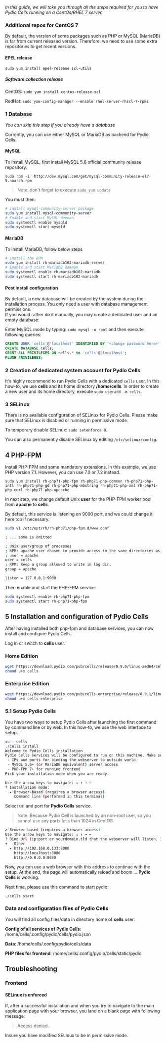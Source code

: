 _In this guide, we will take you through all the steps required for you to have Pydio Cells running on a CentOs/RHEL 7 server._

### Additional repos for CentOS 7

By default, the version of some packages such as PHP or MySQL (MariaDB) is far from current released version. Therefore, we need to use some extra repositories to get recent versions.

#### EPEL release

`sudo yum install epel-release scl-utils`

##### Software collection release

CentOS: `sudo yum install centos-release-scl`

RedHat: `sudo yum-config-manager --enable rhel-server-rhscl-7-rpms`

### 1 Database

*You can skip this step if you already have a database*

Currently, you can use either MySQL or MariaDB as backend for Pydio Cells.

#### MySQL

To install MySQL, first install MySQL 5.6 official community release repository.

`sudo rpm -i  http://dev.mysql.com/get/mysql-community-release-el7-5.noarch.rpm`

> Note: don't forget to execute `sudo yum update`

You must then:

```bash
# install mysql-community-server package
sudo yum install mysql-community-server
# Enable and start MySQL daemon
sudo systemctl enable mysqld
sudo systemctl start mysqld
```

#### MariaDB

To install MariaDB, follow below steps

```bash
# install the RPM
sudo yum install rh-mariadb102-mariadb-server
# Enable and start MariaDB daemon
sudo systemctl enable rh-mariadb102-mariadb
sudo systemctl start rh-mariadb102-mariadb
```

#### Post install configuration

By default, a new database will be created by the system during the installation process. You only need a user with database management permissions.  
If you would rather do it manually, you may create a dedicated user and an empty database:

Enter MySQL mode by typing: `sudo mysql -u root` and then execute following queries:

```SQL
CREATE USER 'cells'@'localhost' IDENTIFIED BY '<change password here>';
CREATE DATABASE cells;
GRANT ALL PRIVILEGES ON cells.* to 'cells'@'localhost';
FLUSH PRIVILEGES;
```

### 2 Creation of dedicated system account for Pydio Cells

It's highly recommend to run Pydio Cells with a dedicated `cells` user. In this how-to, we use **cells** and its home directory **/home/cells**.
In order to create a new user and its home directory, execute `sudo useradd -m cells`.

### 3 SELinux

There is no available configuration of SELinux for Pydio Cells. Please make sure that SELinux is disabled or running in permissive mode.

To temporary disable SELinux: `sudo setenforce 0`.

You can also permanently disable SELinux by editing `/etc/selinux/config`.

## 4 PHP-FPM

Install PHP-FPM and some mandatory extensions. In this example, we use PHP version 7.1. However, you can use 7.0 or 7.2 instead.

`sudo yum install rh-php71-php-fpm rh-php71-php-common rh-php71-php-intl rh-php71-php-gd rh-php71-php-mbstring rh-php71-php-xml rh-php71-php-curl rh-php71-php-opcache`

In next step, we change default Unix **user** for the PHP-FPM worker pool from **apache** to **cells**.

By default, this service is listening on 9000 port, and we could change it here too if necessary.

```sh
sudo vi /etc/opt/rh/rh-php71/php-fpm.d/www.conf

; ... some is omitted

; Unix user/group of processes
; RPM: apache user chosen to provide access to the same directories as httpd
; user = apache
user = cells
; RPM: Keep a group allowed to write in log dir.
group = apache

listen = 127.0.0.1:9000
```

Then enable and start the PHP-FPM service:

```bash
sudo systemctl enable rh-php71-php-fpm
sudo systemctl start rh-php71-php-fpm
```

## 5 Installation and configuration of Pydio Cells

After having installed both php-fpm and database services, you can now install and configure Pydio Cells.

Log in or switch to **cells** user.

### Home Edition

```sh
wget https://download.pydio.com/pub/cells/release/0.9.0/linux-amd64/cells
chmod u+x cells
```

### Enterprise Edition

```sh
wget https://download.pydio.com/pub/cells-enterprise/release/0.9.1/linux-amd64/cells-enterprise
chmod u+x cells-enterprise
```

### 5.1 Setup Pydio Cells

You have two ways to setup Pydio Cells after launching the first command: by command line or by web. In this how-to, we use the web interface to setup.

```sh
su - cells
./cells install
Welcome to Pydio Cells installation
Pydio Cells services will be configured to run on this machine. Make sure to prepare the following data
 - IPs and ports for binding the webserver to outside world
 - MySQL 5.6+ (or MariaDB equivalent) server access
 - PHP-FPM 7+ for running frontend
Pick your installation mode when you are ready.

Use the arrow keys to navigate: ↓ ↑ → ←
? Installation mode:
  ▸ Browser-based (requires a browser access)
    Command line (performed in this terminal)
```

Select url and port for **Pydio Cells** service.

> Note: Because Pydio Cell is launched by an non-root user, so you cannot use any ports less than 1024 in CentOS.

```sh
✔ Browser-based (requires a browser access)
Use the arrow keys to navigate: ↓ ↑ → ←
? Bind Url (ip:port or yourdomain.tld that the webserver will listen. If internal and external urls differ, use internal here):
+   Other
  ▸ http://192.168.0.133:8080
    http://localhost:8080
    http://0.0.0.0:8080
```

Now, you can use a web browser with this address to continue with the setup. At the end, the page will automatically reload and boom ... **Pydio Cells** is working.

Next time, please use this command to start pydio:

`./cells start`

### Data and configuration files of Pydio Cells

You will find all config files/data in directory home of **cells** user:

**Config of all services of** **Pydio Cells**: /home/cells/.config/pydio/cells/pydio.json

**Data**: /home/cells/.config/pydio/cells/data

**PHP files for frontend**: /home/cells/.config/pydio/cells/static/pydio

## Troubleshooting

### Frontend

#### SELinux is enforced

If, after a successful installation and when you try to navigate to the main application page with your browser, you land on a blank page with following message:

> Access denied.

Insure you have modified SELinux to be in permissive mode.
